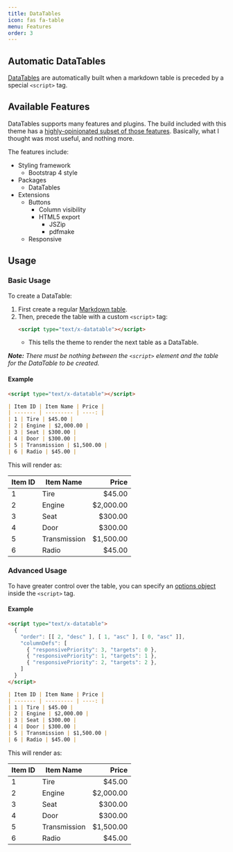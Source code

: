 ```yaml
---
title: DataTables
icon: fas fa-table
menu: Features
order: 3
---
```


## Automatic DataTables

[DataTables](https://datatables.net/) are automatically built when a markdown table is preceded by a special `<script>` tag.


## Available Features

DataTables supports many features and plugins. The build included with this theme has a [highly-opinionated subset of those features](https://datatables.net/download/#bs4/jszip-2.5.0/pdfmake-0.1.36/dt-1.10.18/b-1.5.6/b-colvis-1.5.6/b-html5-1.5.6/r-2.2.2). Basically, what I thought was most useful, and nothing more.

The features include:

* Styling framework
  * Bootstrap 4 style
* Packages
  * DataTables
* Extensions
  * Buttons
    * Column visibility
    * HTML5 export
      * JSZip
      * pdfmake
  * Responsive


## Usage


### Basic Usage

To create a DataTable:

1. First create a regular [Markdown table](https://help.github.com/en/articles/organizing-information-with-tables).
2. Then, precede the table with a custom `<script>` tag:
   ```html
   <script type="text/x-datatable"></script>
   ```
   * This tells the theme to render the next table as a DataTable.

_**Note:** There must be nothing between the `<script>` element and the table for the DataTable to be created._


#### Example

```markdown
<script type="text/x-datatable"></script>

| Item ID | Item Name | Price |
| ------- | --------- | ----: |
| 1 | Tire | $45.00 |
| 2 | Engine | $2,000.00 |
| 3 | Seat | $300.00 |
| 4 | Door | $300.00 |
| 5 | Transmission | $1,500.00 |
| 6 | Radio | $45.00 |
```

This will render as:

<script type="text/x-datatable"></script>

| Item ID | Item Name | Price |
| ------- | --------- | ----: |
| 1 | Tire | $45.00 |
| 2 | Engine | $2,000.00 |
| 3 | Seat | $300.00 |
| 4 | Door | $300.00 |
| 5 | Transmission | $1,500.00 |
| 6 | Radio | $45.00 |


### Advanced Usage

To have greater control over the table, you can specify an [options object](https://datatables.net/manual/options) inside the `<script>` tag.


#### Example


```markdown
<script type="text/x-datatable">
  {
    "order": [[ 2, "desc" ], [ 1, "asc" ], [ 0, "asc" ]],
    "columnDefs": [
      { "responsivePriority": 3, "targets": 0 },
      { "responsivePriority": 1, "targets": 1 },
      { "responsivePriority": 2, "targets": 2 },
    ]
  }
</script>

| Item ID | Item Name | Price |
| ------- | --------- | ----: |
| 1 | Tire | $45.00 |
| 2 | Engine | $2,000.00 |
| 3 | Seat | $300.00 |
| 4 | Door | $300.00 |
| 5 | Transmission | $1,500.00 |
| 6 | Radio | $45.00 |

```

This will render as:

<script type="text/x-datatable">{
  "order": [[ 2, "desc" ], [ 1, "asc" ], [ 0, "asc" ]],
  "columnDefs": [
    { "responsivePriority": 3, "targets": 0 },
    { "responsivePriority": 1, "targets": 1 },
    { "responsivePriority": 2, "targets": 2 },
  ]
}</script>

| Item ID | Item Name | Price |
| ------- | --------- | ----: |
| 1 | Tire | $45.00 |
| 2 | Engine | $2,000.00 |
| 3 | Seat | $300.00 |
| 4 | Door | $300.00 |
| 5 | Transmission | $1,500.00 |
| 6 | Radio | $45.00 |
